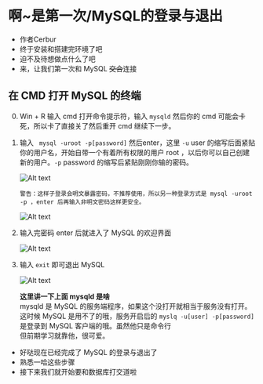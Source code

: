 # 啊~是第一次/MySQL的登录与退出
- 作者Cerbur
- 终于安装和搭建完环境了吧
- 迫不及待想做点什么了吧
- 来，让我们第一次和 MySQL ~~交合~~连接  
## 在 CMD 打开 MySQL 的终端

0. Win + R 输入 cmd 打开命令提示符，输入 ```mysqld``` 然后你的 cmd 可能会卡死，所以卡了直接关了然后重开 cmd 继续下一步。  

1. 输入 ``` mysql -uroot -p[password]``` 然后enter，这里 ```-u```  user 的缩写后面紧贴你的用户名，开始自带一个有着所有权限的用户 root ，以后你可以自己创建新的用户。```-p``` password 的缩写后紧贴刚刚你输的密码。  

    ![Alt text](https://github.com/CerteKim/BNG/blob/master/mysql/img/mysqlloginwithpwd.png)   

    ```警告：这样子登录会明文暴露密码，不推荐使用，所以另一种登录方式是 mysql -uroot -p ，enter 后再输入非明文密码这样更安全。```  

    ![Alt text](https://github.com/CerteKim/BNG/blob/master/mysql/img/mysqlloginnopwd.png)    

1. 输入完密码 enter 后就进入了 MySQL 的欢迎界面  

    ![Alt text](https://github.com/CerteKim/BNG/blob/master/mysql/img/mysqlhomepage.png)    

1. 输入 ```exit``` 即可退出 MySQL    

    ![Alt text](https://github.com/CerteKim/BNG/blob/master/mysql/img/mysqlbye.png)    

    **这里讲一下上面 mysqld 是啥**   
    mysqld 是 MySQL 的服务端程序，如果这个没打开就相当于服务没有打开。这时候 MySQL 是用不了的哦，服务开启后的 ```myslq -u[user] -p[password]``` 是登录到 MySQL 客户端的哦。虽然他只是命令行  
    但前期学习就靠他，很可爱。  

- 好哒现在已经完成了 MySQL 的登录与退出了  
- 熟悉一哈这些步骤  
- 接下来我们就开始要和数据库打交道啦  
